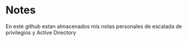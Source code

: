 # Notes

En este github estan almacenados mis notas personales de escalada de privilegios y Active Directory
